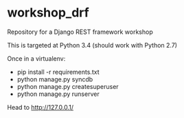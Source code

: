 # workshop_drf
Repository for a Django REST framework workshop

This is targeted at Python 3.4 (should work with Python 2.7)

Once in a virtualenv:
  - pip install -r requirements.txt
  - python manage.py syncdb
  - python manage.py createsuperuser
  - python manage.py runserver

Head to http://127.0.0.1/

